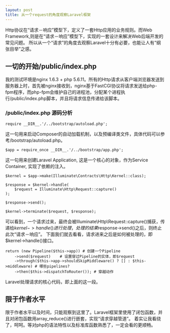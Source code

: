 ```yaml
---
layout: post
title: 从一个request的角度观察Laravel框架
---
```


Http协议在“请求－响应”模型下，定义了一套Http应用的业务规则。而Web Framework,则是在“请求－响应”模型下，实现的一套设计来解决Web后端开发的常见问题。
所以从一个“请求”的角度去观察Laravel十分有必要，也能让人有“纲张目举”之感。

## 一切的开始/public/index.php
我的测试环境是nginx 1.6.3 + php 5.6.11。所有的Http请求从客户端浏览器发送到服务器上时，首先被nginx接收到，nginx基于FastCGI协议将请求发送给php-fpm程序，而php-fpm会维护自己的进程池，分配某个进程执行/public/index.php脚本，并且将请求信息传递给该脚本。
### /public/index.php 源码分析
```
require __DIR__.'/../bootstrap/autoload.php';
```
这一句用来启动Composer的自动加载机制，以及预编译类文件，具体代码可以参考/bootstrap/autoload.php。

```
$app = require_once __DIR__.'/../bootstrap/app.php';
```
这一句用来创建Laravel Application, 这是一个核心的对象，作为Service Container, 实现了依赖的注入。

```
$kernel = $app->make(Illuminate\Contracts\Http\Kernel::class);

$response = $kernel->handle(
    $request = Illuminate\Http\Request::capture()
);

$response->send();

$kernel->terminate($request, $response);
```
可以看到，一个请求过来，最终会被Illuminate\Http\Request::capture()捕获，传递给$kernel->handle()进行处理，处理的结果$response->send()之后，则终止此次“请求－响应”。
下面我们就去看看，请求进来之后是如何被处理的，即$kernel->handle()接口。

```
return (new Pipeline($this->app)) # 创建一个Pipeline
    ->send($request)    # 设置穿过Pipeline的实体，即$request
    ->through($this->app->shouldSkipMiddleware() ? [] : $this->middleware) # 哪些pipelines?
    ->then($this->dispatchToRouter()); # 穿越动作
```
Laravel处理请求的核心代码，即上面的这一段。

## 限于作者水平
限于作者水平以及时间，只能观察到这里了。Laravel框架里使用了闭包函数，并且对闭包函数用array_reduce()进行嵌套，实现“请求穿越管道”。
着实让我看绕了，呵呵。等对php的语法特性以及标准库函数熟悉了，一定会看的更顺畅。
